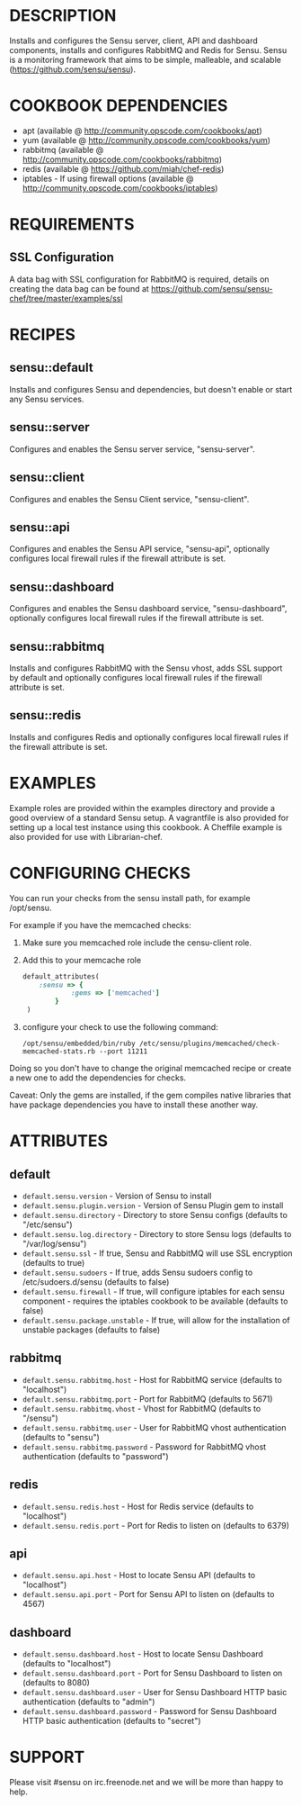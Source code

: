 DESCRIPTION
============
Installs and configures the Sensu server, client, API and dashboard components, installs and configures RabbitMQ and Redis for Sensu.
Sensu is a monitoring framework that aims to be simple, malleable, and scalable (https://github.com/sensu/sensu).


COOKBOOK DEPENDENCIES
============
* apt (available @ http://community.opscode.com/cookbooks/apt)
* yum (available @ http://community.opscode.com/cookbooks/yum)
* rabbitmq (available @ http://community.opscode.com/cookbooks/rabbitmq)
* redis (available @ https://github.com/miah/chef-redis)
* iptables - If using firewall options (available @ http://community.opscode.com/cookbooks/iptables)


REQUIREMENTS
============

SSL Configuration
---
A data bag with SSL configuration for RabbitMQ is required, details on creating the data bag can be found at https://github.com/sensu/sensu-chef/tree/master/examples/ssl


RECIPES
========

sensu::default
---
Installs and configures Sensu and dependencies, but doesn't enable or start any Sensu services.

sensu::server
---
Configures and enables the Sensu server service, "sensu-server".

sensu::client
---
Configures and enables the Sensu Client service, "sensu-client".

sensu::api
---
Configures and enables the Sensu API service, "sensu-api", optionally configures local firewall rules if the firewall attribute is set.

sensu::dashboard
---
Configures and enables the Sensu dashboard service, "sensu-dashboard", optionally configures local firewall rules if the firewall attribute is set.

sensu::rabbitmq
---
Installs and configures RabbitMQ with the Sensu vhost, adds SSL support by default and optionally configures local firewall rules if the firewall attribute is set.

sensu::redis
---
Installs and configures Redis and optionally configures local firewall rules if the firewall attribute is set.


EXAMPLES
=====
Example roles are provided within the examples directory and provide a good overview of a standard Sensu setup. A vagrantfile is also provided for setting up a local test instance using this cookbook. A Cheffile example is also provided for use with Librarian-chef.

CONFIGURING CHECKS
=====

You can run your checks from the sensu install path, for example /opt/sensu.

For example if you have the memcached checks:

1. Make sure you memcached role include the censu-client role.
2. Add this to your memcache role

    ```ruby
    default_attributes(
        :sensu => {
                :gems => ['memcached']
            }
     )
    ```

3. configure your check to use the following command:

    ```/opt/sensu/embedded/bin/ruby /etc/sensu/plugins/memcached/check-memcached-stats.rb --port 11211```

Doing so you don't have to change the original memcached recipe or create a new one to add the dependencies for checks.

Caveat: Only the gems are installed, if the gem compiles native libraries that have package dependencies you have to install these another way.



ATTRIBUTES
==========

default
-------
* `default.sensu.version` - Version of Sensu to install
* `default.sensu.plugin.version` - Version of Sensu Plugin gem to install
* `default.sensu.directory` - Directory to store Sensu configs (defaults to "/etc/sensu")
* `default.sensu.log.directory` - Directory to store Sensu logs (defaults to "/var/log/sensu")
* `default.sensu.ssl` - If true, Sensu and RabbitMQ will use SSL encryption (defaults to true)
* `default.sensu.sudoers` - If true, adds Sensu sudoers config to /etc/sudoers.d/sensu (defaults to false)
* `default.sensu.firewall` - If true, will configure iptables for each sensu component - requires the iptables cookbook to be available (defaults to false)
* `default.sensu.package.unstable` - If true, will allow for the installation of unstable packages (defaults to false)

rabbitmq
--------
* `default.sensu.rabbitmq.host` - Host for RabbitMQ service (defaults to "localhost")
* `default.sensu.rabbitmq.port` - Port for RabbitMQ (defaults to 5671)
* `default.sensu.rabbitmq.vhost` - Vhost for RabbitMQ (defaults to "/sensu")
* `default.sensu.rabbitmq.user` - User for RabbitMQ vhost authentication (defaults to "sensu")
* `default.sensu.rabbitmq.password` - Password for RabbitMQ vhost authentication (defaults to "password")

redis
-----
* `default.sensu.redis.host` - Host for Redis service (defaults to "localhost")
* `default.sensu.redis.port` - Port for Redis to listen on (defaults to 6379)

api
---
* `default.sensu.api.host` - Host to locate Sensu API (defaults to "localhost")
* `default.sensu.api.port` - Port for Sensu API to listen on (defaults to 4567)

dashboard
---------
* `default.sensu.dashboard.host` - Host to locate Sensu Dashboard (defaults to "localhost")
* `default.sensu.dashboard.port` - Port for Sensu Dashboard to listen on (defaults to 8080)
* `default.sensu.dashboard.user` - User for Sensu Dashboard HTTP basic authentication (defaults to "admin")
* `default.sensu.dashboard.password` - Password for Sensu Dashboard HTTP basic authentication (defaults to "secret")


SUPPORT
=======
Please visit #sensu on irc.freenode.net and we will be more than happy to help.
